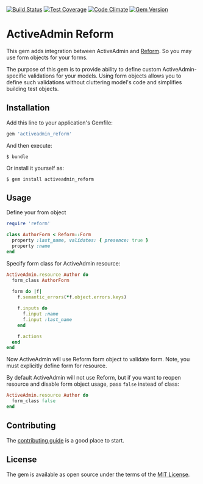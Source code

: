 [![Build Status](https://travis-ci.org/bolshakov/activeadmin_reform.svg?branch=master)](https://travis-ci.org/bolshakov/activeadmin_reform)
[![Test Coverage](https://codeclimate.com/github/bolshakov/activeadmin_reform/badges/coverage.svg)](https://codeclimate.com/github/bolshakov/activeadmin_reform/coverage)
[![Code Climate](https://codeclimate.com/github/bolshakov/activeadmin_reform/badges/gpa.svg)](https://codeclimate.com/github/bolshakov/activeadmin_reform)
[![Gem Version](https://badge.fury.io/rb/activeadmin_reform.svg)](http://badge.fury.io/rb/activeadmin_reform)

# ActiveAdmin Reform

This gem adds integration between ActiveAdmin and [Reform](https://github.com/apotonick/reform). So you may 
 use form objects for your forms. 

The purpose of this gem is to provide ability to define custom ActiveAdmin-specific validations for 
your models. Using form objects allows you to define such validations without cluttering model's code
and simplifies building test objects.
 
## Installation

Add this line to your application's Gemfile:

```ruby
gem 'activeadmin_reform'
```

And then execute:

    $ bundle

Or install it yourself as:

    $ gem install activeadmin_reform

## Usage

Define your from object
 
```ruby
require 'reform'

class AuthorForm < Reform::Form
  property :last_name, validates: { presence: true }
  property :name
end
```

Specify form class for ActiveAdmin resource:

```ruby
ActiveAdmin.resource Author do
  form_class AuthorForm
  
  form do |f|
    f.semantic_errors(*f.object.errors.keys)

    f.inputs do
      f.input :name
      f.input :last_name
    end

    f.actions
  end
end
```

Now ActiveAdmin will use Reform form object to validate form. 
Note, you must explicitly define form for resource.

By default ActiveAdmin will not use Reform, but if you want to reopen resource and
disable form object usage, pass `false` instead of class:

```ruby
ActiveAdmin.resource Author do
  form_class false
end
```

## Contributing

The [contributing guide](CONTRIBUTING.md) is a good place to start.

## License

The gem is available as open source under the terms of the [MIT License](http://opensource.org/licenses/MIT).

